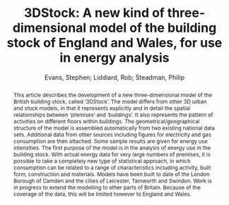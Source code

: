 ---
layout: technique
title: 3DStock A new kind of three-dimensional model of the building stock of England and Wales, for use in energy analysis
classifications:
    system_type: "False"
    technique: "False"
    design_study: "False"
    evaluation: "False"
    data: "True"
    analysis: "False"
    generation: "False"
    curation_and_transformation: "False"
    management: "False"
    modeling: "False"
    urban_analysis: "True"
    visualization: "False"
    sunlight_access: "False"
    wind_ventilation: "False"
    view_impact: "False"
    energy: "True"
    damage_and_disaster_management: "False"
    climate: "False"
    sound: "False"
    property_cadastre: "True"
    other_use: "False"
    lookup: "False"
    browse: "True"
    locate: "True"
    explore: "True"
    identify: "True"
    compare: "True"
    summarize: "False"
    distribution: "False"
    trends: "False"
    outliers: "False"
    extremes: "False"
    features: "True"
    target_discovery: "False"
    target_access: "False"
    spatial_relation: "True"
    buildings: "True"
    streets: "False"
    nature: "False"
    uniform_discretization: "False"
    structural_subdivision: "True"
    univariate: "False"
    multivariate: "False"
    volumetric: "False"
    temporal: "False"
    sensing: "False"
    statistical: "False"
    simulation_based: "False"
    learning_based: "False"
    surveyed: "True"
    site: "False"
    block: "False"
    multi_block: "False"
    city: "True"
    va_wo_model: "False"
    post_model: "False"
    model_integrated: "False"
    assisted_models: "False"
    overlay: "False"
    embedded: "False"
    linked: "False"
    temporal_jx: "False"
    spatial_jx: "False"
    filter: "False"
    aggregate: "False"
    embed: "False"
    glyphs: "False"
    bar_charts: "False"
    scatterplots: "False"
    matrix: "False"
    parallel_coordinates: "False"
    map_2d: "True"
    map_3d: "True"
    walking: "False"
    steering: "False"
    selection_based: "False"
    manipulation_based: "True"
    distortion: "False"
    ghosting: "False"
    culling: "False"
    birds_view: "True"
    multi_view: "False"
    assisted_steering: "False"
    other: "False"
    vr_cave: "False"
    ar: "False"
    desktop: "True"
    mobile: "False"
    case_study: "True"
    user_study: "False"
    statistical_evaluation: "False"
    expert_interviews: "False"
key: "M6DFMIG2"
item_type: "journalArticle"
publication_year: "2017.0"
author: "Evans, Stephen; Liddiard, Rob; Steadman, Philip"
title: "3DStock: A new kind of three-dimensional model of the building stock of England and Wales, for use in energy analysis"
publication_title: "Environment and Planning B: Urban Analytics and City Science"
isbn: "nan"
issn: "2399-8083, 2399-8091"
doi: "10.1177/0265813516652898"
url: "http://journals.sagepub.com/doi/10.1177/0265813516652898"
abstract_note: "This article describes the development of a new three-dimensional model of the British building stock, called ‘3DStock’. The model differs from other 3D urban and stock models, in that it represents explicitly and in detail the spatial relationships between ‘premises’ and ‘buildings’. It also represents the pattern of activities on different floors within buildings. The geometrical/geographical structure of the model is assembled automatically from two existing national data sets. Additional data from other sources including figures for electricity and gas consumption are then attached. Some sample results are given for energy use intensities. The first purpose of the model is in the analysis of energy use in the building stock. With actual energy data for very large numbers of premises, it is possible to take a completely new type of statistical approach, in which consumption can be related to a range of characteristics including activity, built form, construction and materials. Models have been built to date of the London Borough of Camden and the cities of Leicester, Tamworth and Swindon. Work is in progress to extend the modelling to other parts of Britain. Because of the coverage of the data, this will be limited however to England and Wales."
date_added: "2024-01-11 21:06:19"
date_modified: "2024-01-11 21:06:19"
access_date: "2024-01-11 21:06:19"
pages: "227-255"
num_pages: "nan"
issue: "2"
volume: "44"
number_of_volumes: "nan"
journal_abbreviation: "Environment and Planning B: Urban Analytics and City Science"
short_title: "3DStock"
series: "nan"
series_number: "nan"
series_text: "nan"
series_title: "nan"
publisher: "nan"
place: "nan"
language: "en"
rights: "nan"
type: "nan"
archive: "nan"
archive_location: "nan"
library_catalog: "DOI.org (Crossref)"
call_number: "nan"
extra: "nan"
notes: "nan"
file_attachments: ""
link_attachments: ""
manual_tags: "nan"
automatic_tags: "nan"
editor: "nan"
series_editor: "nan"
translator: "nan"
contributor: "nan"
attorney_agent: "nan"
book_author: "nan"
cast_member: "nan"
commenter: "nan"
composer: "nan"
cosponsor: "nan"
counsel: "nan"
interviewer: "nan"
producer: "nan"
recipient: "nan"
reviewed_author: "nan"
scriptwriter: "nan"
words_by: "nan"
guest: "nan"
number: "nan"
edition: "nan"
running_time: "nan"
scale: "nan"
medium: "nan"
artwork_size: "nan"
filing_date: "nan"
application_number: "nan"
assignee: "nan"
issuing_authority: "nan"
country: "nan"
meeting_name: "nan"
conference_name: "nan"
court: "nan"
references: "nan"
reporter: "nan"
legal_status: "nan"
priority_numbers: "nan"
programming_language: "nan"
version: "nan"
system: "nan"
code: "nan"
code_number: "nan"
section: "nan"
session: "nan"
committee: "nan"
history: "nan"
legislative_body: "nan"
abstract: "This article describes the development of a new three-dimensional model of the British building stock, called ‘3DStock’. The model differs from other 3D urban and stock models, in that it represents explicitly and in detail the spatial relationships between ‘premises’ and ‘buildings’. It also represents the pattern of activities on different floors within buildings. The geometrical/geographical structure of the model is assembled automatically from two existing national data sets. Additional data from other sources including figures for electricity and gas consumption are then attached. Some sample results are given for energy use intensities. The first purpose of the model is in the analysis of energy use in the building stock. With actual energy data for very large numbers of premises, it is possible to take a completely new type of statistical approach, in which consumption can be related to a range of characteristics including activity, built form, construction and materials. Models have been built to date of the London Borough of Camden and the cities of Leicester, Tamworth and Swindon. Work is in progress to extend the modelling to other parts of Britain. Because of the coverage of the data, this will be limited however to England and Wales."
---